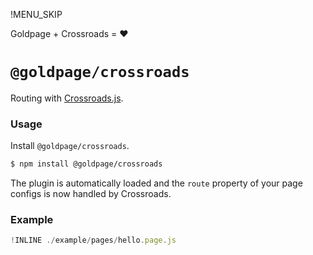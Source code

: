 !MENU_SKIP

Goldpage + Crossroads = :heart:

# `@goldpage/crossroads`

Routing with [Crossroads.js](https://github.com/millermedeiros/crossroads.js).

### Usage

Install `@goldpage/crossroads`.

~~~bash
$ npm install @goldpage/crossroads
~~~

The plugin is automatically loaded and
the `route` property of your page configs is now handled by Crossroads.

### Example

~~~js
!INLINE ./example/pages/hello.page.js
~~~
